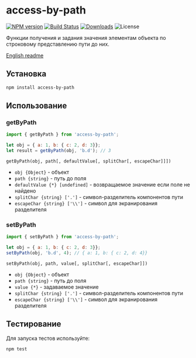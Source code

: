 # access-by-path

[![NPM version](http://img.shields.io/npm/v/access-by-path.svg?style=flat)](https://www.npmjs.org/package/access-by-path)
[![Build Status](https://img.shields.io/travis/paulzi/access-by-path/master.svg)](https://travis-ci.org/paulzi/access-by-path)
[![Downloads](https://img.shields.io/npm/dt/access-by-path.svg)](https://www.npmjs.org/package/access-by-path)
![License](https://img.shields.io/npm/l/access-by-path.svg)

Функции получения и задания значения элементам объекта по строковому представлению пути до них.

[English readme](https://github.com/paulzi/access-by-path/)

## Установка

```sh
npm install access-by-path
```

## Использование

### getByPath

```javascript
import { getByPath } from 'access-by-path';

let obj = { a: 1, b: { c: 2, d: 3}};
let result = getByPath(obj, 'b.d'); // 3
```

`getByPath(obj, path[, defaultValue[, splitChar[, escapeChar]]])`

- `obj {Object}` - объект
- `path {string}` - путь до поля
- `defaultValue {*} [undefined]` - возвращаемое значение если поле не найдено
- `splitChar {string} ['.']` - символ-разделитель компонентов пути  
- `escapeChar {string} ['\\']` - символ для экранирования разделителя  

### setByPath

```javascript
import { setByPath } from 'access-by-path';

let obj = { a: 1, b: { c: 2, d: 3}};
setByPath(obj, 'b.d', 4); // { a: 1, b: { c: 2, d: 4}}
```

`setByPath(obj, path, value[, splitChar[, escapeChar]])`

- `obj {Object}` - объект
- `path {string}` - путь до поля
- `value {*}` - задаваемое значение
- `splitChar {string} ['.']` - символ-разделитель компонентов пути  
- `escapeChar {string} ['\\']` - символ для экранирования разделителя  



## Тестирование

Для запуска тестов используйте:

```sh
npm test
```
